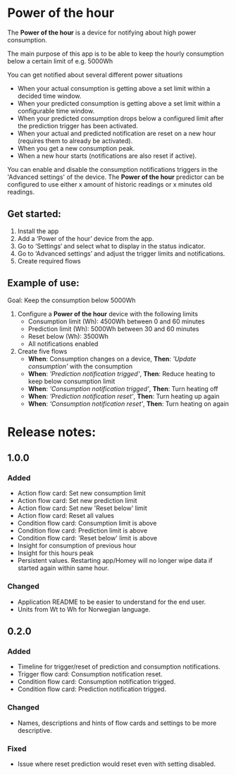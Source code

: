 # Power of the hour

The **Power of the hour** is a device for notifying about high power consumption.

The main purpose of this app is to be able to keep the hourly consumption below a certain limit of e.g. 5000Wh

You can get notified about several different power situations

- When your actual consumption is getting above a set limit within a decided time window.
- When your predicted consumption is getting above a set limit within a configurable time window.
- When your predicted consumption drops below a configured limit after the prediction trigger has been activated.
- When your actual and predicted notification are reset on a new hour (requires them to already be activated).
- When you get a new consumption peak.
- When a new hour starts (notifications are also reset if active).

You can enable and disable the consumption notifications triggers in the 'Advanced settings' of the device.
The **Power of the hour** predictor can be configured to use either x amount of historic readings or x minutes old readings.

## Get started:

1. Install the app
2. Add a ‘Power of the hour’ device from the app.
3. Go to ‘Settings‘ and select what to display in the status indicator.
4. Go to ‘Advanced settings’ and adjust the trigger limits and notifications.
5. Create required flows

## Example of use:

Goal: Keep the consumption below 5000Wh

1. Configure a **Power of the hour** device with the following limits
   - Consumption limit (Wh): 4500Wh between 0 and 60 minutes
   - Prediction limit (Wh): 5000Wh between 30 and 60 minutes
   - Reset below (Wh): 3500Wh
   - All notifications enabled
2. Create five flows
   - **When**: Consumption changes on a device, **Then**: _'Update consumption'_ with the consumption
   - **When**: _'Prediction notification trigged'_, **Then**: Reduce heating to keep below consumption limit
   - **When**: _'Consumption notification trigged'_, **Then**: Turn heating off
   - **When**: _'Prediction notification reset'_, **Then**: Turn heating up again
   - **When**: _'Consumption notification reset'_, **Then**: Turn heating on again

# Release notes:

## 1.0.0

### Added

- Action flow card: Set new consumption limit
- Action flow card: Set new prediction limit
- Action flow card: Set new 'Reset below' limit
- Action flow card: Reset all values
- Condition flow card: Consumption limit is above
- Condition flow card: Prediction limit is above
- Condition flow card: 'Reset below' limit is above
- Insight for consumption of previous hour
- Insight for this hours peak
- Persistent values. Restarting app/Homey will no longer wipe data if started again within same hour.

### Changed

- Application README to be easier to understand for the end user.
- Units from Wt to Wh for Norwegian language.

## 0.2.0

### Added

- Timeline for trigger/reset of prediction and consumption notifications.
- Trigger flow card: Consumption notification reset.
- Condition flow card: Consumption notification trigged.
- Condition flow card: Prediction notification trigged.

### Changed

- Names, descriptions and hints of flow cards and settings to be more descriptive.

### Fixed

- Issue where reset prediction would reset even with setting disabled.
